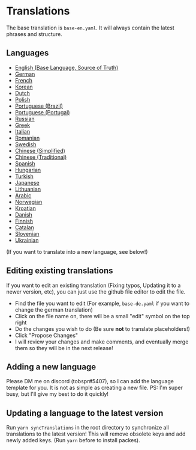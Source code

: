 # Translations

The base translation is `base-en.yaml`. It will always contain the latest phrases and structure.

## Languages

-   [English (Base Language, Source of Truth)](base-en.yaml)
-   [German](base-de.yaml)
-   [French](base-fr.yaml)
-   [Korean](base-kor.yaml)
-   [Dutch](base-nl.yaml)
-   [Polish](base-pl.yaml)
-   [Portuguese (Brazil)](base-pt-BR.yaml)
-   [Portuguese (Portugal)](base-pt-PT.yaml)
-   [Russian](base-ru.yaml)
-   [Greek](base-el.yaml)
-   [Italian](base-it.yaml)
-   [Romanian](base-ro.yaml)
-   [Swedish](base-sv.yaml)
-   [Chinese (Simplified)](base-zh-CN.yaml)
-   [Chinese (Traditional)](base-zh-TW.yaml)
-   [Spanish](base-es.yaml)
-   [Hungarian](base-hu.yaml)
-   [Turkish](base-tr.yaml)
-   [Japanese](base-ja.yaml)
-   [Lithuanian](base-lt.yaml)
-   [Arabic](base-ar.yaml)
-   [Norwegian](base-no.yaml)
-   [Kroatian](base-hr.yaml)
-   [Danish](base-da.yaml)
-   [Finnish](base-fi.yaml)
-   [Catalan](base-cat.yaml)
-   [Slovenian](base-sl.yaml)
-   [Ukrainian](base-uk.yaml)

(If you want to translate into a new language, see below!)

## Editing existing translations

If you want to edit an existing translation (Fixing typos, Updating it to a newer version, etc), you can just use the github file editor to edit the file.

-   Find the file you want to edit (For example, `base-de.yaml` if you want to change the german translation)
-   Click on the file name on, there will be a small "edit" symbol on the top right
-   Do the changes you wish to do (Be sure **not** to translate placeholders!)
-   Click "Propose Changes"
-   I will review your changes and make comments, and eventually merge them so they will be in the next release!

## Adding a new language

Please DM me on discord (tobspr#5407), so I can add the language template for you. It is not as simple as creating a new file.
PS: I'm super busy, but I'll give my best to do it quickly!

## Updating a language to the latest version

Run `yarn syncTranslations` in the root directory to synchronize all translations to the latest version! This will remove obsolete keys and add newly added keys. (Run `yarn` before to install packes).

